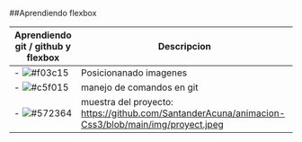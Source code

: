 ##Aprendiendo flexbox 


| Aprendiendo git / github y flexbox                                                                                                    |Descripcion
| ---------------------------------------------------------- | --------------------------------------------------------------------------- |
| - ![#f03c15](https://placehold.it/15/f03c15/000000?text=+) | Posicionanado imagenes                                       |
| - ![#c5f015](https://placehold.it/15/c5f015/000000?text=+) | manejo de comandos en git                                                   |
| - ![#572364](https://placehold.it/15/572364/000000?text=+) |muestra del proyecto: https://github.com/SantanderAcuna/animacion-Css3/blob/main/img/proyect.jpeg |
